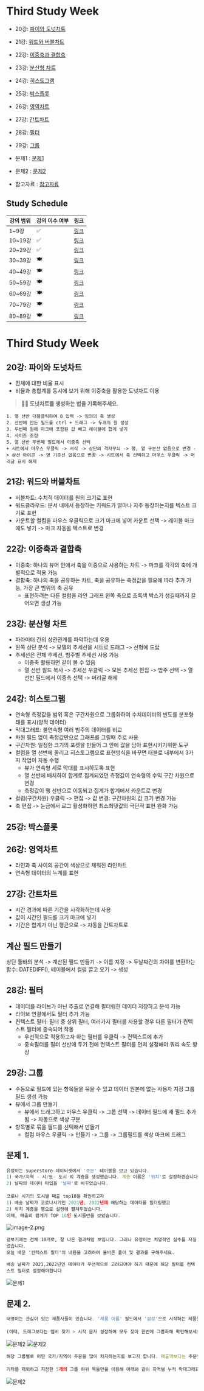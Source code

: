 # Third Study Week

- 20강: [파이와 도넛차트](#20강-파이와-도넛차트)

- 21강: [워드와 버블차트](#21강-워드와-버블차트)

- 22강: [이중축과 결합축](#22강-이중축과-결합축)

- 23강: [분산형 차트](#23강-분산형-차트)

- 24강: [히스토그램](#24강-히스토그램)

- 25강: [박스플롯](#25강-박스플롯)

- 26강: [영역차트](#26강-영역차트)

- 27강: [간트차트](#27강-간트차트)

- 28강: [필터](#28강-필터)

- 29강: [그룹](#29강-그룹)


- 문제1 : [문제1](#문제1)

- 문제2 : [문제2](#문제2)

- 참고자료 : [참고자료](#참고-자료)



## Study Schedule

| 강의 범위     | 강의 이수 여부 | 링크                                                                                                        |
|--------------|---------|-----------------------------------------------------------------------------------------------------------|
| 1~9강        |  ✅      | [링크](https://youtu.be/3ovkUe-TP1w?si=CRjj99Qm300unSWt)       |
| 10~19강      | ✅      | [링크](https://www.youtube.com/watch?v=AXkaUrJs-Ko&list=PL87tgIIryGsa5vdz6MsaOEF8PK-YqK3fz&index=75)       |
| 20~29강      | ✅      | [링크](https://www.youtube.com/watch?v=Qcl4l6p-gHM)      |
| 30~39강      | 🍽️      | [링크](https://www.youtube.com/watch?v=e6J0Ljd6h44&list=PL87tgIIryGsa5vdz6MsaOEF8PK-YqK3fz&index=55)       |
| 40~49강      | 🍽️      | [링크](https://www.youtube.com/watch?v=AXkaUrJs-Ko&list=PL87tgIIryGsa5vdz6MsaOEF8PK-YqK3fz&index=45)       |
| 50~59강      | 🍽️      | [링크](https://www.youtube.com/watch?v=AXkaUrJs-Ko&list=PL87tgIIryGsa5vdz6MsaOEF8PK-YqK3fz&index=35)       |
| 60~69강      | 🍽️      | [링크](https://www.youtube.com/watch?v=AXkaUrJs-Ko&list=PL87tgIIryGsa5vdz6MsaOEF8PK-YqK3fz&index=25)       |
| 70~79강      | 🍽️      | [링크](https://www.youtube.com/watch?v=AXkaUrJs-Ko&list=PL87tgIIryGsa5vdz6MsaOEF8PK-YqK3fz&index=15)       |
| 80~89강      | 🍽️      | [링크](https://www.youtube.com/watch?v=AXkaUrJs-Ko&list=PL87tgIIryGsa5vdz6MsaOEF8PK-YqK3fz&index=5)        |


<!-- 여기까진 그대로 둬 주세요-->
<!-- 이 안에 들어오는 텍스트는 주석입니다. -->

# Third Study Week

## 20강: 파이와 도넛차트
<!-- 파이와 도넛차트에 관해 배우게 된 점을 적어주세요 -->
- 전체에 대한 비율 표시
- 비율과 총합계를 동시에 보기 위해 이중축을 활용한 도넛차트 이용

> **🧞‍♀️ 도넛차트를 생성하는 법을 기록해주세요.**
```
1. 열 선반 더블클릭하여 0 입력 -> 임의의 축 생성
2. 선반에 만든 필드를 ctrl + 드래그 -> 두개의 원 생성
3. 두번째 원에 마크에 포함된 값 빼고 레이블에 합계 넣기
4. 사이즈 조정
5. 열 선반 두번째 필드에서 이중축 선택
+ 시트에서 마우스 우클릭 -> 서식 -> 상단의 격자무늬 -> 행, 열 구분선 없음으로 변경 -> 삼선 아이콘 -> 영 기준선 없음으로 변경 -> 시트에서 축 선택하고 마우스 우클릭 -> 머리글 표시 해제
```

## 21강: 워드와 버블차트
<!-- 워드와 버블차트에 관해 배우게 된 점을 적어주세요 -->
- 버블차트: 수치적 데이터를 원의 크기로 표현
- 워드클라우드: 문서 내에서 등장하는 키워드가 얼마나 자주 등장하는지를 텍스트 크기로 표현
- 카운트할 컬럼을 마우스 우클릭으로 크기 마크에 넣어 카운트 선택 -> 레이블 마크에도 넣기 -> 마크 자동을 텍스트로 변경

## 22강: 이중축과 결합축
<!-- 이중축과 결합축에 관해 배우게 된 점을 적어주세요 -->
- 이중축: 하나의 뷰어 안에서 축을 이중으로 사용하는 차트 -> 마크를 각각의 축에 개별적으로 적용 가능
- 결합축: 하나의 축을 공유하는 차트, 축을 공유하는 측정값을 필요에 따라 추가 가능, 가장 큰 범위의 축 공유
    - 표현하려는 다른 컬럼을 라인 그래프 왼쪽 축으로 초록색 박스가 생길때까지 끌어오면 생성 가능

## 23강: 분산형 차트
<!-- 분산형 차트에 관해 배우게 된 점을 적어주세요 -->
- 파라미터 간의 상관관계를 파악하는데 유용
- 왼쪽 상단 분석 -> 모델의 추세선을 시트로 드래그 -> 선형에 드랍
- 추세선은 전체 추세선, 범주별 추세선 사용 가능
    - 이중축 활용하면 같이 볼 수 있음
    - 열 선반 필드 복사 -> 추세선 우클릭 -> 모든 추세선 편집 -> 범주 선택 -> 열 선반 필드에서 이중축 선택 -> 머리글 해제

## 24강: 히스토그램
<!-- 히스토그램에 관해 배우게 된 점을 적어주세요 -->
- 연속형 측정값을 범위 혹은 구간차원으로 그룹화하여 수치데이터의 빈도를 분포형태를 표시(양적 데이터)
- 막대그래프: 불연속형 여러 범주의 데이터를 비교
- 차원 필드 없이 측정값만으로 그래프를 그릴때 주로 사용
- 구간차원: 일정한 크기의 포켓을 만들어 그 안에 값을 담아 표현시키기위한 도구
- 컬럼을 열 선반에 올리고 히스토그램으로 표현방식을 바꾸면 태블로 내부에서 3가지 작업이 자동 수행
    - 뷰가 연속형 세로 막대를 표시하도록 표현 
    - 열 선반에 배치하여 합계로 집계되었던 측정값이 연속형의 수익 구간 차원으로 변경 
    - 측정값이 행 선반으로 이동되고 집계가 합계에서 카운트로 변경
- 컬럼(구간차원) 우클릭 -> 편집 -> 값 변경: 구간차원의 값 크기 변경 가능
- 축 편집 -> 눈금에서 로그 활성화하면 최소최댓값의 극단적 표현 완화 가능

## 25강: 박스플롯
<!-- 박스플롯에 관해 배우게 된 점을 적어주세요 -->

## 26강: 영역차트
<!-- 영역차트에 관해 배우게 된 점을 적어주세요 -->
- 라인과 축 사이의 공간이 색상으로 채워진 라인차트
- 연속형 데이터의 누계를 표현

## 27강: 간트차트
<!-- 간트차트에 관해 배우게 된 점을 적어주세요 -->
- 시간 경과에 따른 기간을 시각화하는데 사용
- 값이 시간인 필드를 크기 마크에 넣기
- 기간은 합계가 아닌 평균으로 -> 자동을 간트차트로 

## 계산 필드 만들기
상단 툴바의 분석 -> 계산된 필드 만들기 -> 이름 지정 -> 두날짜간의 차이를 변환하는 함수: DATEDIFF(), 테이블에서 컬럼 끌고 오기 -> 생성

## 28강: 필터
<!-- 필터에 관해 배우게 된 점을 적어주세요 -->
- 데이터를 라이브가 아닌 추출로 연결해 필터링한 데이터 저장하고 분석 가능
- 라이브 연결에서도 필터 추가 가능
- 컨텍스트 필터: 필터 중 상위 필터, 여러가지 필터를 사용할 경우 다른 필터가 컨텍스트 필터에 종속되어 작동
    - 우선적으로 적용하고자 하는 필터를 우클릭 -> 컨텍스트에 추가
    - 종속필터를 필터 선반에 두기 전에 컨텍스트 필터를 먼저 설정해야 쿼리 속도 향상

## 29강: 그룹
<!-- 그룹에 관해 배우게 된 점을 적어주세요 -->
- 수동으로 필드에 있는 항목들을 묶을 수 있고 데이터 원본에 없는 사용자 지정 그룹 필드 생성 가능
- 뷰에서 그룹 만들기
    - 뷰에서 드래그하고 마우스 우클릭 -> 그룹 선택 -> 데이터 필드에 새 필드 추가됨 -> 자동으로 색상 구분 
- 항목별로 묶을 필드를 선택해서 만들기
    - 컬럼 마우스 우클릭 -> 만들기 -> 그룹 -> 그룹필드를 색상 마크에 드래그



## 문제 1.

```js
유정이는 superstore 데이터셋에서 '주문' 테이블을 보고 있습니다.
1) 국가/지역 - 시/도- 도시 의 계층을 생성했습니다. 계층 이름은 '위치'로 설정하겠습니다.
2) 날짜의 데이터 타입을 '날짜'로 바꾸었습니다.

코로나 시기의 도시별 매출 top10을 확인하고자
1) 배송 날짜가 코로나시기인 2021년, 2022년에 해당하는 데이터를 필터링했고
2) 위치 계층을 행으로 설정해 펼쳐두었습니다.
이때, 매출의 합계가 TOP 10인 도시들만을 보았습니다.
```

![image-2.png](https://github.com/yousrchive/tableau/blob/main/study/img/1st%20study/image-4.png?raw=true)

```
겉보기에는 전체 10개로, 잘 나온 결과처럼 보입니다. 그러나 유정이는 치명적인 실수를 저질렀습니다.
오늘 배운 '컨텍스트 필터'의 내용을 고려하여 올바른 풀이 및 결과를 구해주세요.
```

```
배송 날짜가 2021,2022년인 데이터가 우선적으로 고려되어야 하기 때문에 해당 필터를 컨텍스트 필터로 설정해야합니다
```
![문제1](./images/study3/스크린샷%202024-09-26%20오전%201.49.08.png)

<!-- DArt-B superstore가 아닌 개인 superstore 파일을 사용했다면 값이 다르게 표시될 수 있습니다.-->

## 문제 2.

```js
태영이는 관심이 있는 제품사들이 있습니다. '제품 이름' 필드에서 '삼성'으로 시작하는 제품들을 'Samsung group'으로, 'Apple'으로 시작하는 제품들을 'Apple group'으로, 'Canon'으로 시작하는 제품들을 'Canon group'으로, 'HP'로 시작하는 제품들을 'HP group', 'Logitech'으로 시작하는 제품들을 'Logitech group'으로 그룹화해서 보려고 합니다. 나머지는 기타로 설정해주세요. 이 그룹화를 명명하는 필드는 'Product Name Group'으로 설정해주세요.

(이때, 드래그보다는 멤버 찾기 > 시작 문자 설정하여 모두 찾아 한번에 그룹화해 확인해보세요.)
```
![문제2](./images/study3/스크린샷%202024-09-26%20오전%201.55.25.png)
![문제2](./images/study3/스크린샷%202024-09-26%20오전%202.02.17.png)

```js
해당 그룹별로 어떤 국가/지역이 주문을 많이 차지하는지를 보고자 합니다. 매출액보다는 주문량을 보고 싶으므로, 주문Id의 카운트로 계산하겠습니다.

기타를 제외하고 지정한 5개의 그룹 하위 목들만을 이용해 아래와 같이 지역별 누적 막대그래프를 그려봐주세요.
```
![문제2](./images/study3/스크린샷%202024-09-26%20오전%202.07.38.png)
